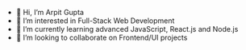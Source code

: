 - 👋 Hi, I’m Arpit Gupta
- 👀 I’m interested in Full-Stack Web Development
- 🌱 I’m currently learning advanced JavaScript, React.js and Node.js
- 💞️ I’m looking to collaborate on Frontend/UI projects

